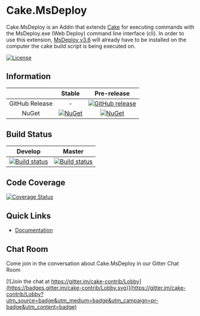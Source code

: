 # Cake.MsDeploy

Cake.MsDeploy is an Addin that extends [Cake](http://cakebuild.net/) for executing commands with the MsDeploy.exe (Web Deploy) command line interface (cli). 
In order to use this extension, [MsDeploy v3.6](https://www.microsoft.com/en-us/download/details.aspx?id=43717) will already have to be installed on the computer the cake build script is being executed on.

[![License](http://img.shields.io/:license-mit-blue.svg)](http://cake-contrib.mit-license.org)

## Information

||Stable|Pre-release|
|:--:|:--:|:--:|
|GitHub Release|-|[![GitHub release](https://img.shields.io/github/release/cake-contrib/Cake.MsDeploy.svg)](https://github.com/cake-contrib/Cake.MsDeploy/releases/latest)|
|NuGet|[![NuGet](https://img.shields.io/nuget/v/Cake.Http.svg)](https://www.nuget.org/packages/Cake.MsDeploy)|[![NuGet](https://img.shields.io/nuget/vpre/Cake.Http.svg)](https://www.nuget.org/packages/Cake.MsDeploy)|

## Build Status

|Develop|Master|
|:--:|:--:|
|[![Build status](https://ci.appveyor.com/api/projects/status/oqn617679k8fy2q6/branch/develop?svg=true)](https://ci.appveyor.com/project/cakecontrib/cake-msdeploy/branch/develop)|[![Build status](https://ci.appveyor.com/api/projects/status/oqn617679k8fy2q6/branch/develop?svg=true)](https://ci.appveyor.com/project/cakecontrib/cake-msdeploy/branch/master)|

## Code Coverage

[![Coverage Status](https://coveralls.io/repos/github/cake-contrib/Cake.MsDeploy/badge.svg?branch=develop)](https://coveralls.io/github/cake-contrib/Cake.MsDeploy?branch=develop)

## Quick Links

- [Documentation](https://cake-contrib.github.io/Cake.MsDeploy)

## Chat Room

Come join in the conversation about Cake.MsDeploy in our Gitter Chat Room

[![Join the chat at https://gitter.im/cake-contrib/Lobby](https://badges.gitter.im/cake-contrib/Lobby.svg)](https://gitter.im/cake-contrib/Lobby?utm_source=badge&utm_medium=badge&utm_campaign=pr-badge&utm_content=badge)